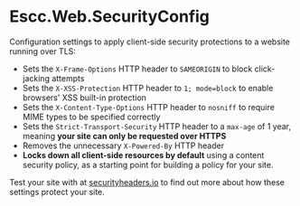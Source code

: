 # Escc.Web.SecurityConfig

Configuration settings to apply client-side security protections to a website running over TLS:

* Sets the `X-Frame-Options` HTTP header to `SAMEORIGIN` to block click-jacking attempts
* Sets the `X-XSS-Protection` HTTP header to `1; mode=block` to enable browsers' XSS built-in protection
* Sets the `X-Content-Type-Options` HTTP header to `nosniff` to require MIME types to be specified correctly
* Sets the `Strict-Transport-Security` HTTP header to a `max-age` of 1 year, meaning **your site can only be requested over HTTPS**
* Removes the unnecessary `X-Powered-By` HTTP header 
* **Locks down all client-side resources by default** using a content security policy, as a starting point for building a policy for your site. 

Test your site with at [securityheaders.io](https://securityheaders.io/) to find out more about how these settings protect your site.
